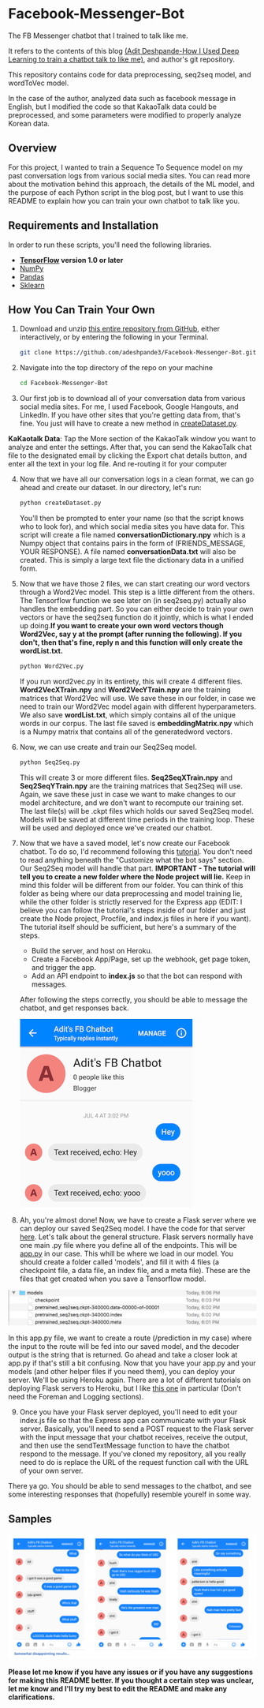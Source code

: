 # Facebook-Messenger-Bot

The FB Messenger chatbot that I trained to talk like me. 

It refers to the contents of this blog [(Adit Deshpande-How I Used Deep Learning to train a chatbot talk to like me)](https://adeshpande3.github.io/adeshpande3.github.io/How-I-Used-Deep-Learning-to-Train-a-Chatbot-to-Talk-Like-Me),
and author's git repository.

This repository contains code for data preprocessing, seq2seq model, and wordToVec model. 

In the case of the author, analyzed data such as facebook message in English, but I modified the code so that KakaoTalk data could be preprocessed, and some parameters were modified to properly analyze Korean data.

## Overview

For this project, I wanted to train a Sequence To Sequence model on my past conversation logs from various social media sites. You can read more about the motivation behind this approach, the details of the ML model, and the purpose of each Python script in the blog post, but I want to use this README to explain how you can train your own chatbot to talk like you.

## Requirements and Installation
In order to run these scripts, you'll need the following libraries.

* **[TensorFlow](https://www.tensorflow.org/install/) version 1.0 or later**
* [NumPy](https://docs.scipy.org/doc/numpy/user/install.html)
* [Pandas](https://pandas.pydata.org/pandas-docs/stable/install.html)
* [Sklearn](http://scikit-learn.org/stable/install.html)

## How You Can Train Your Own

1. Download and unzip [this entire repository from GitHub](https://github.com/adeshpande3/Facebook-Messenger-Bot), either interactively, or by entering the following in your Terminal.
    ```bash
    git clone https://github.com/adeshpande3/Facebook-Messenger-Bot.git
    ```

2. Navigate into the top directory of the repo on your machine
    ```bash
    cd Facebook-Messenger-Bot
    ```
3. Our first job is to download all of your conversation data from various social media sites. For me, I used Facebook, Google Hangouts, and LinkedIn. If you have other sites that you're getting data from, that's fine. You just will have to create a new method in [createDataset.py](https://github.com/adeshpande3/Facebook-Messenger-Bot/blob/master/createDataset.py).

 **KaKaotalk Data**: Tap the More section of the KakaoTalk window you want to analyze and enter the settings. After that, you can send the KakaoTalk chat file to the designated email by clicking the Export chat details button, and enter all the text in your log file. 
And re-routing it for your computer

4. Now that we have all our conversation logs in a clean format, we can go ahead and create our dataset. In our directory, let's run:
    ```bash
    python createDataset.py
    ```
    You'll then be prompted to enter your name (so that the script knows who to look for), and which social media sites you have data for. This script will create a file named **conversationDictionary.npy** which is a Numpy object that contains pairs in the form of (FRIENDS_MESSAGE, YOUR RESPONSE). A file named **conversationData.txt** will also be created. This is simply a large text file the dictionary data in a unified form.

5. Now that we have those 2 files, we can start creating our word vectors through a Word2Vec model. This step is a little different from the others. The Tensorflow function we see later on (in seq2seq.py) actually also handles the embedding part. So you can either decide to train your own vectors or have the seq2seq function do it jointly, which is what I ended up doing.**If you want to create your own word vectors though Word2Vec, say y at the prompt (after running the following). If you don't, then that's fine, reply n and this function will only create the wordList.txt.**
    ```bash
    python Word2Vec.py
    ```
    If you run word2vec.py in its entirety, this will create 4 different files. **Word2VecXTrain.npy** and **Word2VecYTrain.npy** are the training matrices that Word2Vec will use. We save these in our folder, in case we need to train our Word2Vec model again with different hyperparameters. We also save **wordList.txt**, which simply contains all of the unique words in our corpus. The last file saved is **embeddingMatrix.npy**  which is a Numpy matrix that contains all of the generatedword vectors.

6. Now, we can use create and train our Seq2Seq model.
    ```bash
    python Seq2Seq.py
    ```
    This will create 3 or more different files. **Seq2SeqXTrain.npy** and **Seq2SeqYTrain.npy** are the training matrices that Seq2Seq will use. Again, we save these just in case we want to make changes to our model architecture, and we don't want to recompute our training set. The last file(s) will be .ckpt files which holds our saved Seq2Seq model. Models will be saved at different time periods in the training loop. These will be used and deployed once we've created our chatbot.

7. Now that we have a saved model, let's now create our Facebook chatbot. To do so, I'd recommend following this [tutorial](https://github.com/jw84/messenger-bot-tutorial). You don't need to read anything beneath the "Customize what the bot says" section. Our Seq2Seq model will handle that part. **IMPORTANT - The tutorial will tell you to create a new folder where the Node project will lie.** Keep in mind this folder will be different from our folder. You can think of this folder as being where our data preprocessing and model training lie, while the other folder is strictly reserved for the Express app (EDIT: I believe you can follow the tutorial's steps inside of our folder and just create the Node project, Procfile, and index.js files in here if you want). The tutorial itself should be sufficient, but here's a summary of the steps.

    - Build the server, and host on Heroku.
    - Create a Facebook App/Page, set up the webhook, get page token, and trigger the app.
    - Add an API endpoint to **index.js** so that the bot can respond with messages.

    After following the steps correctly, you should be able to message the chatbot, and get responses back.

    ![](Images/DefaultChatbotResponse.png)

8. Ah, you're almost done! Now, we have to create a Flask server where we can deploy our saved Seq2Seq model. I have the code for that server [here](https://github.com/adeshpande3/Chatbot-Flask-Server). Let's talk about the general structure. Flask servers normally have one main .py file where you define all of the endpoints. This will be [app.py](https://github.com/adeshpande3/Chatbot-Flask-Server/blob/master/app.py) in our case. This whill be where we load in our model. You should create a folder called 'models', and fill it with 4 files (a checkpoint file, a data file, an index file, and a meta file). These are the files that get created when you save a Tensorflow model.

![](Images/Models.png)

In this app.py file, we want to create a route (/prediction in my case) where the input to the route will be fed into our saved model, and the decoder output is the string that is returned. Go ahead and take a closer look at app.py if that's still a bit confusing. Now that you have your app.py and your models (and other helper files if you need them), you can deploy your server. We'll be using Heroku again. There are a lot of different tutorials on deploying Flask servers to Heroku, but I like [this one](https://coderwall.com/p/pstm1w/deploying-a-flask-app-at-heroku) in particular (Don't need the Foreman and Logging sections).

9. Once you have your Flask server deployed, you'll need to edit your index.js file so that the Express app can communicate with your Flask server. Basically, you'll need to send a POST request to the Flask server with the input message that your chatbot receives, receive the output, and then use the sendTextMessage function to have the chatbot respond to the message. If you've cloned my repository, all you really need to do is replace the URL of the request function call with the URL of your own server.

There ya go. You should be able to send messages to the chatbot, and see some interesting responses that (hopefully) resemble yourelf in some way.

## Samples

![](Images/Samples.png)

**Please let me know if you have any issues or if you have any suggestions for making this README better. If you thought a certain step was unclear, let me know and I'll try my best to edit the README and make any clarifications.**
